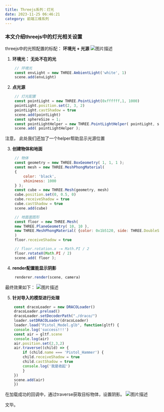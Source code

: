 ```yaml
---
title: Threejs系列：灯光
date: 2023-11-25 06:46:21
category: 前端三维系列
---
```


### 本文介绍threejs中的灯光相关设置
threejs中的光照配置的标配： **环境光 + 光源**
<img src="/img/threejs_灯光.png" alt="图片描述">

1. **环境光： 无处不在的光**
   ```javascript
    // 环境光
    const envLight = new THREE.AmbientLight('white', 1)
    scene.add(envLight)
   ```

2. **点光源**
   ```javascript
    // 灯光配置
    const pointLight = new THREE.PointLight(0xffffff,1, 1000)
    pointLight.position.set(2, 3, 2)
    pointLight.castShadow = true
    scene.add(pointLight)
    const sphereSize = 1;
    const pointLightHelper = new THREE.PointLightHelper( pointLight, sphereSize, 'white' );
    scene.add( pointLightHelper );
   ```
注意， 此处我们还加了一个helper帮助显示光源位置

3. **创建物体和地面**
   ```javascript
    // 物体
    const geometry = new THREE.BoxGeometry( 1, 1, 1 ); 
    const mesh = new THREE.MeshPhongMaterial(
    {
        color: 'black',
        shininess: 1000
    } ); 
    const cube = new THREE.Mesh(geometry, mesh)
    cube.position.set(0, 0.5, 0)
    cube.receiveShadow = true
    cube.castShadow = true
    scene.add(cube)

    // 地面面图形
    const floor = new THREE.Mesh(
    new THREE.PlaneGeometry( 10, 10 ),
    new THREE.MeshPhongMaterial( {color: 0x1b5120, side: THREE.DoubleSide} )
    )
    floor.receiveShadow = true

    // floor.rotation.x -= Math.PI / 2
    floor.rotateX(Math.PI / 2)
    scene.add( floor );
   ```

4. **render配置能显示阴影**
   ```javascript
    renderer.render(scene, camera)
   ```

最终效果如下：
<img src="/img/threejs_阴影.gif" alt="图片描述">


5. **针对导入的模型进行处理**
```javascript
    const dracoLoader = new DRACOLoader()
    dracoLoader.preload()
    dracoLoader.setDecoderPath("./draco/")
    loader.setDRACOLoader(dracoLoader)
    loader.load("Pistol_Model.glb", function(gltf) {
    console.log('success!!!')
    const air = gltf.scene
    console.log(air)
    air.position.set(2,3,2)
    air.traverse((child) => {
        if (child.name === 'Pistol_Hammer') {
        child.receiveShadow = true
        child.castShadow = true
        console.log('我是收起')
        }
    })
    scene.add(air)
    })
```
在加载成功的回调中，通过traverse获取目标物体，设置阴影。
<img src="/img/threejs_pis2.gif" alt="图片描述">

文毕。

